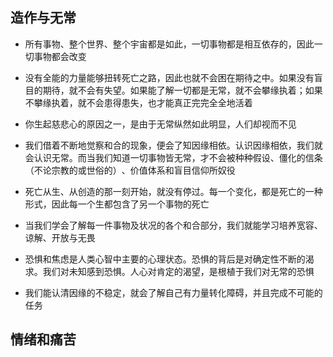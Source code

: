 ## 造作与无常

- 所有事物、整个世界、整个宇宙都是如此，一切事物都是相互依存的，因此一切事物都会改变
- 没有全能的力量能够扭转死亡之路，因此也就不会困在期待之中。如果没有盲目的期待，就不会有失望。如果能了解一切都是无常，就不会攀缘执着；如果不攀缘执着，就不会患得患失，也才能真正完完全全地活着
- 你生起慈悲心的原因之一，是由于无常纵然如此明显，人们却视而不见
- 我们借着不断地觉察和合的现象，便会了知因缘相依。认识因缘相依，我们就会认识无常。而当我们知道一切事物皆无常，才不会被种种假设、僵化的信条（不论宗教的或世俗的）​、价值体系和盲目信仰所奴役
- 死亡从生、从创造的那一刻开始，就没有停过。每一个变化，都是死亡的一种形式，因此每一个生都包含了另一个事物的死亡
- 当我们学会了解每一件事物及状况的各个和合部分，我们就能学习培养宽容、谅解、开放与无畏
- 恐惧和焦虑是人类心智中主要的心理状态。恐惧的背后是对确定性不断的渴求。我们对未知感到恐惧。人心对肯定的渴望，是根植于我们对无常的恐惧

- 我们能认清因缘的不稳定，就会了解自己有力量转化障碍，并且完成不可能的任务

## 情绪和痛苦


